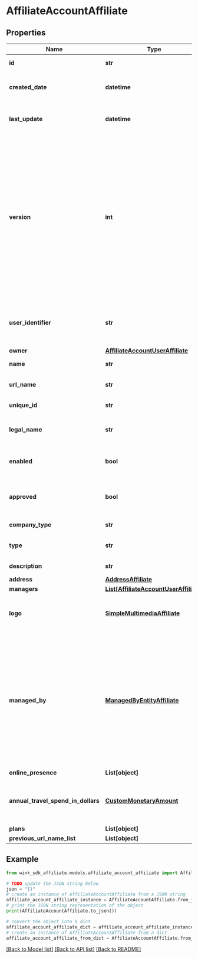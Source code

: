 # AffiliateAccountAffiliate


## Properties

Name | Type | Description | Notes
------------ | ------------- | ------------- | -------------
**id** | **str** | Document UUID | [optional] 
**created_date** | **datetime** | Datetime this record was first created | [optional] 
**last_update** | **datetime** | Datetime this record was last updated | [optional] 
**version** | **int** | Version property that shows how many times this document has been persisted. Document will not persist if the version property is less than current version property in the system. Result in an optimistic locking exception. | [optional] 
**user_identifier** | **str** | User or Registered client owner identifier that created this record | 
**owner** | [**AffiliateAccountUserAffiliate**](AffiliateAccountUserAffiliate.md) | Owner | 
**name** | **str** | Name of company | 
**url_name** | **str** | Url slug of company name | 
**unique_id** | **str** | Even shorter url identifier | 
**legal_name** | **str** | Legal name of entity if other than name | [optional] 
**enabled** | **bool** | Whether this company is enabled by platform. | 
**approved** | **bool** | Whether this company has been approved by KYC. | [default to False]
**company_type** | **str** | Type of company | 
**type** | **str** | Type of sales channel | 
**description** | **str** | Account description. | [optional] 
**address** | [**AddressAffiliate**](AddressAffiliate.md) |  | 
**managers** | [**List[AffiliateAccountUserAffiliate]**](AffiliateAccountUserAffiliate.md) |  | [optional] 
**logo** | [**SimpleMultimediaAffiliate**](SimpleMultimediaAffiliate.md) | Customize account with a custom logo / profile picture. | [optional] 
**managed_by** | [**ManagedByEntityAffiliate**](ManagedByEntityAffiliate.md) | If another company entity is managing this property, on behalf of the property, it can be specified here and the managing entity would be applicable a management fee on every booking. | [optional] 
**online_presence** | **List[object]** |  | [optional] 
**annual_travel_spend_in_dollars** | [**CustomMonetaryAmount**](CustomMonetaryAmount.md) | How much user or company spends on travel per year. | [optional] 
**plans** | **List[object]** |  | [optional] 
**previous_url_name_list** | **List[object]** |  | [optional] 

## Example

```python
from wink_sdk_affiliate.models.affiliate_account_affiliate import AffiliateAccountAffiliate

# TODO update the JSON string below
json = "{}"
# create an instance of AffiliateAccountAffiliate from a JSON string
affiliate_account_affiliate_instance = AffiliateAccountAffiliate.from_json(json)
# print the JSON string representation of the object
print(AffiliateAccountAffiliate.to_json())

# convert the object into a dict
affiliate_account_affiliate_dict = affiliate_account_affiliate_instance.to_dict()
# create an instance of AffiliateAccountAffiliate from a dict
affiliate_account_affiliate_from_dict = AffiliateAccountAffiliate.from_dict(affiliate_account_affiliate_dict)
```
[[Back to Model list]](../README.md#documentation-for-models) [[Back to API list]](../README.md#documentation-for-api-endpoints) [[Back to README]](../README.md)


